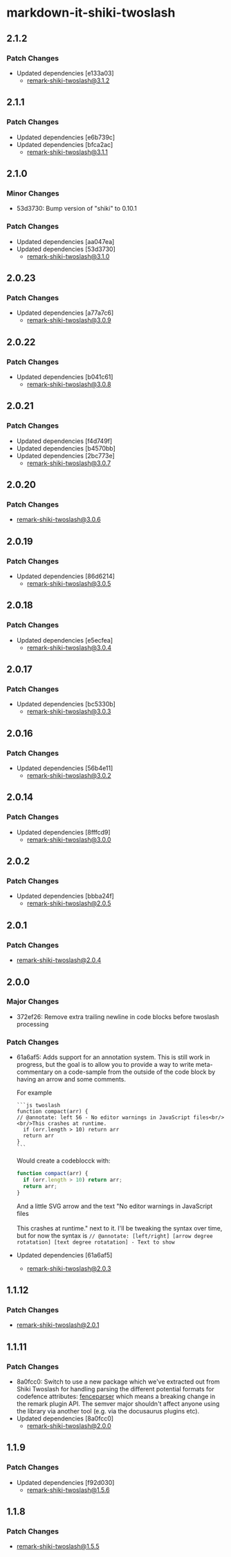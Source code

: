 # markdown-it-shiki-twoslash

## 2.1.2

### Patch Changes

- Updated dependencies [e133a03]
  - remark-shiki-twoslash@3.1.2

## 2.1.1

### Patch Changes

- Updated dependencies [e6b739c]
- Updated dependencies [bfca2ac]
  - remark-shiki-twoslash@3.1.1

## 2.1.0

### Minor Changes

- 53d3730: Bump version of "shiki" to 0.10.1

### Patch Changes

- Updated dependencies [aa047ea]
- Updated dependencies [53d3730]
  - remark-shiki-twoslash@3.1.0

## 2.0.23

### Patch Changes

- Updated dependencies [a77a7c6]
  - remark-shiki-twoslash@3.0.9

## 2.0.22

### Patch Changes

- Updated dependencies [b041c61]
  - remark-shiki-twoslash@3.0.8

## 2.0.21

### Patch Changes

- Updated dependencies [f4d749f]
- Updated dependencies [b4570bb]
- Updated dependencies [2bc773e]
  - remark-shiki-twoslash@3.0.7

## 2.0.20

### Patch Changes

- remark-shiki-twoslash@3.0.6

## 2.0.19

### Patch Changes

- Updated dependencies [86d6214]
  - remark-shiki-twoslash@3.0.5

## 2.0.18

### Patch Changes

- Updated dependencies [e5ecfea]
  - remark-shiki-twoslash@3.0.4

## 2.0.17

### Patch Changes

- Updated dependencies [bc5330b]
  - remark-shiki-twoslash@3.0.3

## 2.0.16

### Patch Changes

- Updated dependencies [56b4e11]
  - remark-shiki-twoslash@3.0.2

## 2.0.14

### Patch Changes

- Updated dependencies [8fffcd9]
  - remark-shiki-twoslash@3.0.0

## 2.0.2

### Patch Changes

- Updated dependencies [bbba24f]
  - remark-shiki-twoslash@2.0.5

## 2.0.1

### Patch Changes

- remark-shiki-twoslash@2.0.4

## 2.0.0

### Major Changes

- 372ef26: Remove extra trailing newline in code blocks before twoslash processing

### Patch Changes

- 61a6af5: Adds support for an annotation system. This is still work in progress, but the goal is to allow you to provide a way to write meta-commentary on a code-sample from the outside of the code block by having an arrow and some comments.

  For example

  ````
  ```js twoslash
  function compact(arr) {
  // @annotate: left 56 - No editor warnings in JavaScript files<br/><br/>This crashes at runtime.
    if (orr.length > 10) return arr
    return arr
  }
  ```
  ````

  Would create a codeblocck with:

  ```js
  function compact(arr) {
    if (orr.length > 10) return arr;
    return arr;
  }
  ```

  And a little SVG arrow and the text "No editor warnings in JavaScript files<br/><br/>This crashes at runtime." next to it.
  I'll be tweaking the syntax over time, but for now the syntax is `// @annotate: [left/right] [arrow degree rotatation] [text degree rotatation] - Text to show`

- Updated dependencies [61a6af5]
  - remark-shiki-twoslash@2.0.3

## 1.1.12

### Patch Changes

- remark-shiki-twoslash@2.0.1

## 1.1.11

### Patch Changes

- 8a0fcc0: Switch to use a new package which we've extracted out from Shiki Twoslash for handling parsing the different potential formats for codefence attributes: [fenceparser](https://www.npmjs.com/package/fenceparser) which means a breaking change in the remark plugin API. The semver major shouldn't affect anyone using the library via another tool (e.g. via the docusaurus plugins etc).
- Updated dependencies [8a0fcc0]
  - remark-shiki-twoslash@2.0.0

## 1.1.9

### Patch Changes

- Updated dependencies [f92d030]
  - remark-shiki-twoslash@1.5.6

## 1.1.8

### Patch Changes

- remark-shiki-twoslash@1.5.5
